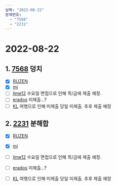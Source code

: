 ```yaml
---
날짜: "2022-08-22"
문제번호: 
  - "7568"
  - "2231"
---
```


# 2022-08-22

## 1. [7568](https://www.acmicpc.net/problem/7568) 덩치

- [X] [RUZEN](./7568_RUZEN.md)
- [X] [mj](./7568_mj.md)
- [ ] [lime12](./7568_lime12.md) 수요일 면접으로 인해 목/금에 제출 예정.
- [ ] [erados](./7568_erados.md) 미제출...?
- [ ] [KL](./7568_KL.md) 여행으로 인해 미제출 당일 미제출. 추후 제출 예정

## 2. [2231](https://www.acmicpc.net/problem/2231) 분해합

- [X] [RUZEN](./2231_RUZEN.md)
- [X] [mj](./2231_mj.md)
- [ ] [lime12](./2231_lime12.md) 수요일 면접으로 인해 목/금에 제출 예정.
- [ ] [erados](./2231_erados.md) 미제출...?
- [ ] [KL](./2231_KL.md) 여행으로 인해 미제출 당일 미제출. 추후 제출 예정

